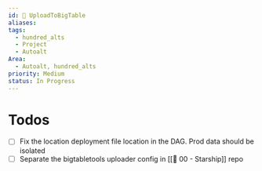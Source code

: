 ```yaml
---
id: 🎯 UploadToBigTable
aliases: 
tags:
  - hundred_alts
  - Project
  - Autoalt
Area:
  - Autoalt, hundred_alts
priority: Medium
status: In Progress
---
```

# Todos
- [ ] Fix the location deployment file location in the DAG. Prod data should be isolated
- [ ] Separate the bigtabletools uploader config in [[🕎 00 - Starship]] repo